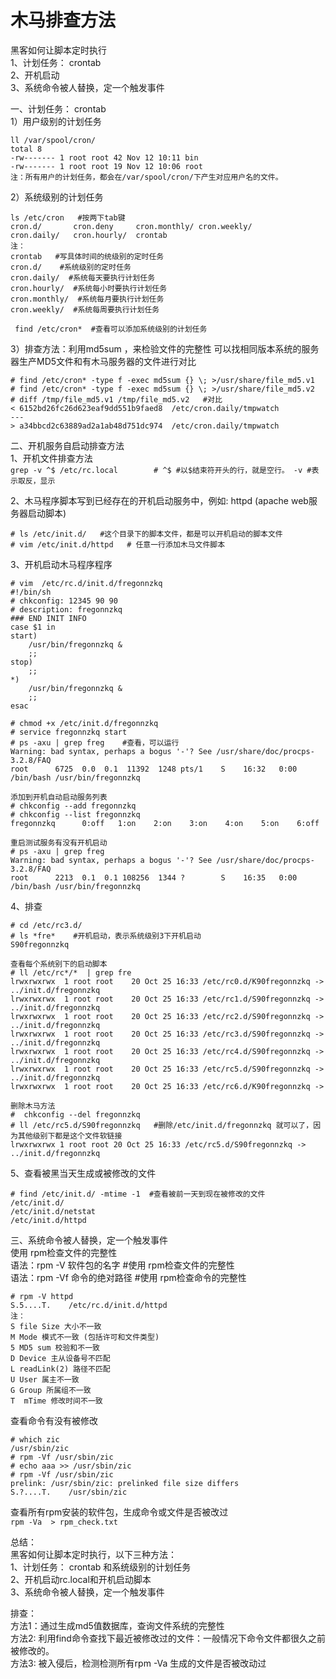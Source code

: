 木马排查方法
===========
黑客如何让脚本定时执行  
1、计划任务： crontab  
2、开机启动  
3、系统命令被人替换，定一个触发事件  

一、计划任务： crontab  
1）用户级别的计划任务  
```
ll /var/spool/cron/ 
total 8
-rw------- 1 root root 42 Nov 12 10:11 bin
-rw------- 1 root root 19 Nov 12 10:06 root
注：所有用户的计划任务，都会在/var/spool/cron/下产生对应用户名的文件。
```  
2）系统级别的计划任务  
```
ls /etc/cron   #按两下tab键
cron.d/       cron.deny     cron.monthly/ cron.weekly/
cron.daily/   cron.hourly/  crontab   
注：
crontab   #写具体时间的统级别的定时任务
cron.d/    #系统级别的定时任务
cron.daily/  #系统每天要执行计划任务
cron.hourly/  #系统每小时要执行计划任务
cron.monthly/  #系统每月要执行计划任务
cron.weekly/  #系统每周要执行计划任务
```  
```  find /etc/cron*  #查看可以添加系统级别的计划任务 ```  

3）排查方法：利用md5sum ，来检验文件的完整性
可以找相同版本系统的服务器生产MD5文件和有木马服务器的文件进行对比
```
# find /etc/cron* -type f -exec md5sum {} \; >/usr/share/file_md5.v1
# find /etc/cron* -type f -exec md5sum {} \; >/usr/share/file_md5.v2
# diff /tmp/file_md5.v1 /tmp/file_md5.v2   #对比
< 6152bd26fc26d623eaf9dd551b9faed8  /etc/cron.daily/tmpwatch
---
> a34bbcd2c63889ad2a1ab48d751dc974  /etc/cron.daily/tmpwatch
```  
二、开机服务自启动排查方法  
1、开机文件排查方法  
``` grep -v ^$ /etc/rc.local        # ^$ #以$结束符开头的行，就是空行。 -v #表示取反，显示 ```  

2、木马程序脚本写到已经存在的开机启动服务中，例如: httpd (apache web服务器启动脚本)
```
# ls /etc/init.d/   #这个目录下的脚本文件，都是可以开机启动的脚本文件
# vim /etc/init.d/httpd   # 任意一行添加木马文件脚本
```  
3、开机启动木马程序程序  
```
# vim  /etc/rc.d/init.d/fregonnzkq
#!/bin/sh
# chkconfig: 12345 90 90
# description: fregonnzkq
### END INIT INFO
case $1 in
start)
    /usr/bin/fregonnzkq &
    ;;
stop)
    ;;
*)
    /usr/bin/fregonnzkq &
    ;;
esac

# chmod +x /etc/init.d/fregonnzkq 
# service fregonnzkq start
# ps -axu | grep freg    #查看，可以运行
Warning: bad syntax, perhaps a bogus '-'? See /usr/share/doc/procps-3.2.8/FAQ
root      6725  0.0  0.1  11392  1248 pts/1    S    16:32   0:00 /bin/bash /usr/bin/fregonnzkq

添加到开机自动启动服务列表
# chkconfig --add fregonnzkq
# chkconfig --list fregonnzkq
fregonnzkq     	0:off	1:on	2:on	3:on	4:on	5:on	6:off

重启测试服务有没有开机启动
# ps -axu | grep freg
Warning: bad syntax, perhaps a bogus '-'? See /usr/share/doc/procps-3.2.8/FAQ
root      2213  0.1  0.1 108256  1344 ?        S    16:35   0:00 /bin/bash /usr/bin/fregonnzkq
```  

4、排查  
```
# cd /etc/rc3.d/
# ls *fre*    #开机启动，表示系统级别3下开机启动
S90fregonnzkq

查看每个系统别下的启动脚本  
# ll /etc/rc*/*  | grep fre
lrwxrwxrwx  1 root root    20 Oct 25 16:33 /etc/rc0.d/K90fregonnzkq -> ../init.d/fregonnzkq
lrwxrwxrwx  1 root root    20 Oct 25 16:33 /etc/rc1.d/S90fregonnzkq -> ../init.d/fregonnzkq
lrwxrwxrwx  1 root root    20 Oct 25 16:33 /etc/rc2.d/S90fregonnzkq -> ../init.d/fregonnzkq
lrwxrwxrwx  1 root root    20 Oct 25 16:33 /etc/rc3.d/S90fregonnzkq -> ../init.d/fregonnzkq
lrwxrwxrwx  1 root root    20 Oct 25 16:33 /etc/rc4.d/S90fregonnzkq -> ../init.d/fregonnzkq
lrwxrwxrwx  1 root root    20 Oct 25 16:33 /etc/rc5.d/S90fregonnzkq -> ../init.d/fregonnzkq
lrwxrwxrwx  1 root root    20 Oct 25 16:33 /etc/rc6.d/K90fregonnzkq ->

删除木马方法  
#  chkconfig --del fregonnzkq  
# ll /etc/rc5.d/S90fregonnzkq   #删除/etc/init.d/fregonnzkq 就可以了，因为其他级别下都是这个文件软链接  
lrwxrwxrwx 1 root root 20 Oct 25 16:33 /etc/rc5.d/S90fregonnzkq -> ../init.d/fregonnzkq  
```  
5、查看被黑当天生成或被修改的文件  
```
# find /etc/init.d/ -mtime -1  #查看被前一天到现在被修改的文件
/etc/init.d/
/etc/init.d/netstat
/etc/init.d/httpd
```  

三、系统命令被人替换，定一个触发事件  
使用 rpm检查文件的完整性  
语法：rpm -V 软件包的名字   #使用 rpm检查文件的完整性  
语法：rpm -Vf 命令的绝对路径   #使用 rpm检查命令的完整性  
```
# rpm -V httpd
S.5....T.    /etc/rc.d/init.d/httpd
注：
S file Size 大小不一致
M Mode 模式不一致 (包括许可和文件类型)
5 MD5 sum 校验和不一致
D Device 主从设备号不匹配
L readLink(2) 路径不匹配
U User 属主不一致
G Group 所属组不一致
T  mTime 修改时间不一致
```  
查看命令有没有被修改  
```
# which zic
/usr/sbin/zic
# rpm -Vf /usr/sbin/zic
# echo aaa >> /usr/sbin/zic
# rpm -Vf /usr/sbin/zic
prelink: /usr/sbin/zic: prelinked file size differs
S.?....T.    /usr/sbin/zic
```  

查看所有rpm安装的软件包，生成命令或文件是否被改过  
``` rpm -Va  > rpm_check.txt ```   

总结：  
黑客如何让脚本定时执行，以下三种方法：  
1、计划任务： crontab  和系统级别的计划任务  
2、开机启动rc.local和开机启动脚本  
3、系统命令被人替换，定一个触发事件  

排查：  
方法1：通过生成md5值数据库，查询文件系统的完整性  
方法2: 利用find命令查找下最近被修改过的文件：一般情况下命令文件都很久之前被修改的。  
方法3: 被入侵后，检测检测所有rpm -Va 生成的文件是否被改动过  

